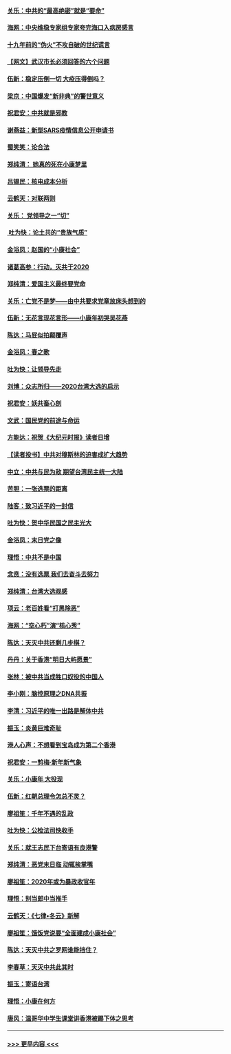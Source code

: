 #### [关乐：中共的“最高绝密”就是“要命”](../pages/nsc993/n11816946.md?t=01250244) 
#### [海网：中央维稳专家组专家夸完海口入病房感言](../pages/nsc993/n11815138.md?t=01250244) 
#### [十九年前的“伪火”不攻自破的世纪谎言](../pages/nsc993/n11813238.md?t=01250244) 
#### [【网文】武汉市长必须回答的六个问题](../pages/nsc993/n11813848.md?t=01250244) 
#### [伍新：稳定压倒一切 大疫压得倒吗？](../pages/nsc993/n11812634.md?t=01250244) 
#### [梁京：中国爆发“新非典”的警世意义](../pages/nsc993/n11812554.md?t=01250244) 
#### [祝君安：中共就是邪教](../pages/nsc993/n11812431.md?t=01250244) 
#### [谢燕益：新型SARS疫情信息公开申请书](../pages/nsc993/n11808840.md?t=01250244) 
#### [蜀笑笑：论合法](../pages/nsc993/n11808064.md?t=01250244) 
#### [郑纯清： 她真的死在小康梦里](../pages/nsc993/n11806623.md?t=01250244) 
#### [吕锡民：核电成本分析](../pages/nsc993/n11806284.md?t=01250244) 
#### [云鹤天：对联两则](../pages/nsc993/n11805957.md?t=01250244) 
#### [关乐： 党领导之一“切”](../pages/nsc993/n11804505.md?t=01250244) 
#### [ 吐为快：论土共的“贵族气质”](../pages/nsc993/n11804490.md?t=01250244) 
#### [金浴凤：赵国的“小康社会”](../pages/nsc993/n11804452.md?t=01250244) 
#### [诸葛高参：行动，灭共于2020](../pages/nsc993/n11804120.md?t=01250244) 
#### [郑纯清：爱国主义最终要党命](../pages/nsc993/n11802197.md?t=01250244) 
#### [关乐：亡党不是梦——由中共要求党章放床头想到的](../pages/nsc993/n11802156.md?t=01250244) 
#### [伍新：无花言现花言形——小康年初哭吴花燕](../pages/nsc993/n11800044.md?t=01250244) 
#### [陈达：马屁似拍颠覆声](../pages/nsc993/n11800010.md?t=01250244) 
#### [金浴凤：春之歌](../pages/nsc993/n11797687.md?t=01250244) 
#### [吐为快：让领导先走](../pages/nsc993/n11797512.md?t=01250244) 
#### [刘博：众志所归——2020台湾大选的启示](../pages/nsc993/n11796878.md?t=01250244) 
#### [祝君安：妖共畜心剖](../pages/nsc993/n11794273.md?t=01250244) 
#### [文武：国民党的前途与命运](../pages/nsc993/n11794198.md?t=01250244) 
#### [方能达：祝贺《大纪元时报》读者日增](../pages/nsc993/n11793807.md?t=01250244) 
#### [【读者投书】中共对穆斯林的迫害成扩大趋势](../pages/nsc993/n11791371.md?t=01250244) 
#### [中立：中共与民为敌 期望台湾民主统一大陆](../pages/nsc993/n11790392.md?t=01250244) 
#### [苦胆：一张选票的距离](../pages/nsc993/n11788914.md?t=01250244) 
#### [陆客：致习近平的一封信](../pages/nsc993/n11788867.md?t=01250244) 
#### [吐为快：贺中华民国之民主光大](../pages/nsc993/n11788618.md?t=01250244) 
#### [金浴凤：末日党之像](../pages/nsc993/n11787475.md?t=01250244) 
#### [理悟：中共不是中国](../pages/nsc993/n11787463.md?t=01250244) 
#### [念贲：没有选票  我们去奋斗去努力](../pages/nsc993/n11787398.md?t=01250244) 
#### [郑纯清：台湾大选观感](../pages/nsc993/n11786210.md?t=01250244) 
#### [项云：老百姓看“打黑除恶”](../pages/nsc993/n11785398.md?t=01250244) 
#### [海网：“空心朽”演“核心秀”](../pages/nsc993/n11783874.md?t=01250244) 
#### [陈达：天灭中共还剩几步棋？](../pages/nsc993/n11783719.md?t=01250244) 
#### [丹丹：关于香港“明日大屿愿景”](../pages/nsc993/n11783273.md?t=01250244) 
#### [张林：被中共当成牲口奴役的中国人](../pages/nsc993/n11782397.md?t=01250244) 
#### [李小刚：脑控原理之DNA共振](../pages/nsc993/n11780962.md?t=01250244) 
#### [李清：习近平的唯一出路是解体中共](../pages/nsc993/n11780866.md?t=01250244) 
#### [振玉：炎黄巨难奇耻](../pages/nsc993/n11779632.md?t=01250244) 
#### [港人心声：不想看到宝岛成为第二个香港](../pages/nsc993/n11778817.md?t=01250244) 
#### [祝君安：一剪梅‧新年新气象](../pages/nsc993/n11776340.md?t=01250244) 
#### [关乐：小康年 大役现](../pages/nsc993/n11774213.md?t=01250244) 
#### [伍新：红朝总理令怎总不灵？](../pages/nsc993/n11770813.md?t=01250244) 
#### [廖祖笙：千年不遇的乱政](../pages/nsc993/n11770373.md?t=01250244) 
#### [吐为快：公检法司快收手](../pages/nsc993/n11770359.md?t=01250244) 
#### [关乐：就王志民下台寄语有良港警](../pages/nsc993/n11769903.md?t=01250244) 
#### [郑纯清：恶党末日临 动辄挨掌嘴](../pages/nsc993/n11769356.md?t=01250244) 
#### [廖祖笙：2020年或为暴政收官年](../pages/nsc993/n11768216.md?t=01250244) 
#### [理悟：别当郎中当推手](../pages/nsc993/n11768243.md?t=01250244) 
#### [云鹤天：《七律▪冬云》新解](../pages/nsc993/n11768204.md?t=01250244) 
#### [廖祖笙：饿饭党说要“全面建成小康社会”](../pages/nsc993/n11767482.md?t=01250244) 
#### [陈达：天灭中共之罗网谁能挡住？](../pages/nsc993/n11767465.md?t=01250244) 
#### [李春草：天灭中共此其时](../pages/nsc993/n11767452.md?t=01250244) 
#### [振玉：寄语台湾](../pages/nsc993/n11767432.md?t=01250244) 
#### [理悟：小康在何方](../pages/nsc993/n11767394.md?t=01250244) 
#### [唐风：温哥华中学生课堂讲香港被踢下体之思考](../pages/nsc993/n11766848.md?t=01250244) 

----
#### [ >>> 更早内容 <<< ](../indexes/nsc993-earlier.md)

